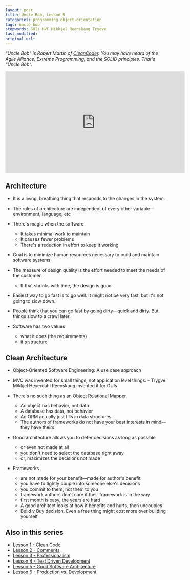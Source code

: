 ```yaml
---
layout: post
title: Uncle Bob, Lesson 5
categories: programming object-orientation
tags: uncle-bob
stopwords: GUIs MVC Mikkjel Reenskaug Trygve
last_modified:
original_url:
---
```


*"Uncle Bob" is Robert Martin of [CleanCoder](http://cleancoder.com/products). You
may have heard of the Agile Alliance, Extreme Programming, and the SOLID
principles. That's "Uncle Bob".*

<!--more-->

<div class="youtube">
<iframe width="560" height="315" src="https://www.youtube.com/embed/sn0aFEMVTpA" frameborder="0" allow="accelerometer; autoplay; clipboard-write; encrypted-media; gyroscope; picture-in-picture" allowfullscreen></iframe>
</div>

## Architecture

* It is a living, breathing thing that responds to the changes in the system.
* The rules of architecture are independent of every other variable—environment, language, etc

* There's magic when the software
    * It takes minimal work to maintain
    * It causes fewer problems
    * There's a reduction in effort to keep it working

* Goal is to minimize human resources necessary to build and maintain software systems

* The measure of design quality is the effort needed to meet the needs of the customer.
    * If that shrinks with time, the design is good

* Easiest way to go fast is to go well. It might not be very fast, but it's not going to slow down.

* People think that you can go fast by going dirty—quick and dirty. But, things slow to a crawl later.

* Software has two values
    * what it does (the requirements)
    * it's structure

## Clean Architecture

* Object-Oriented Software Engineering: A use case approach

* MVC was invented for small things, not application level things. - Trygve Mikkjel Heyerdahl Reenskaug invented it for GUIs.

* There's no such thing as an Object Relational Mapper.
    * An object has behavior, not data
    * A database has data, not behavior
    * An ORM actually just fills in data structures
    * The authors of frameworks do not have your best interests in mind—they have theirs

* Good architecture allows you to defer decisions as long as possible
    * or even not made at all
    * you don't need to select the database right away
    * or, maximizes the decisions not made

* Frameworks
    * are not made for your benefit—made for author's benefit
    * you have to tightly couple into someone else's decisions
    * you commit to them, not them to you
    * framework authors don't care if their framework is in the way
    * first month is easy, the years are hard
    * A good architect looks at how it benefits and hurts, then uncouples
    * Build v Buy decision. Even a free thing might cost more over building yourself

## Also in this series

* [Lesson 1 - Clean Code](/uncle-bob-lesson-1/)
* [Lesson 2 - Comments](/uncle-bob-lesson-2/)
* [Lesson 3 - Professionalism](/uncle-bob-lesson-3/)
* [Lesson 4 - Test Driven Development](/uncle-bob-lesson-4/)
* [Lesson 5 - Good Software Architecture](/uncle-bob-lesson-5/)
* [Lesson 6 - Production vs. Development](/uncle-bob-lesson-6/)
